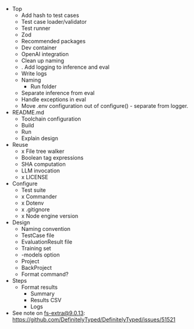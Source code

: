 * Top
  * Add hash to test cases
  * Test case loader/validator
  * Test runner
  * Zod
  * Recommended packages
  * Dev container
  * OpenAI integration
  * Clean up naming
  * . Add logging to inference and eval
  * Write logs
  * Naming
    * Run folder
  * Separate inference from eval
  * Handle exceptions in eval
  * Move .env configuration out of configure() - separate from logger.
* README.md
  * Toolchain configuration
  * Build
  * Run
  * Explain design
* Reuse
  * x File tree walker
  * Boolean tag expressions
  * SHA computation
  * LLM invocation
  * x LICENSE
* Configure
  * Test suite
  * x Commander
  * x Dotenv
  * x .gitignore
  * x Node engine version
* Design
  * Naming convention
  * TestCase file
  * EvaluationResult file
  * Training set
  * -models option
  * Project
  * BackProject
  * Format command?
* Steps
  * Format results
    * Summary
    * Results CSV
    * Logs
* See note on fs-extra@9.0.13: https://github.com/DefinitelyTyped/DefinitelyTyped/issues/51521 





